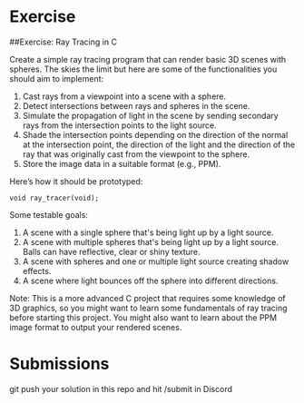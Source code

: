 # Exercise

##Exercise: Ray Tracing in C

Create a simple ray tracing program that can render basic 3D scenes with spheres. The skies the limit but here are some of the functionalities you should aim to implement:

1. Cast rays from a viewpoint into a scene with a sphere.
2. Detect intersections between rays and spheres in the scene.
3. Simulate the propagation of light in the scene by sending secondary rays from the intersection points to the light source.
4. Shade the intersection points depending on the direction of the normal at the intersection point, the direction of the light and the direction of the ray that was originally cast from the viewpoint to the sphere.
5. Store the image data in a suitable format (e.g., PPM).

Here’s how it should be prototyped:

`void ray_tracer(void);`

Some testable goals: 
1. A scene with a single sphere that's being light up by a light source.
2. A scene with multiple spheres that's being light up by a light source. Balls can have reflective, clear or shiny texture.
3. A scene with spheres and one or multiple light source creating shadow effects.
4. A scene where light bounces off the sphere into different directions.

Note: 
This is a more advanced C project that requires some knowledge of 3D graphics, so you might want to learn some fundamentals of ray tracing before starting this project. You might also want to learn about the PPM image format to output your rendered scenes.
# Submissions 
 git push your solution in this repo and hit /submit in Discord